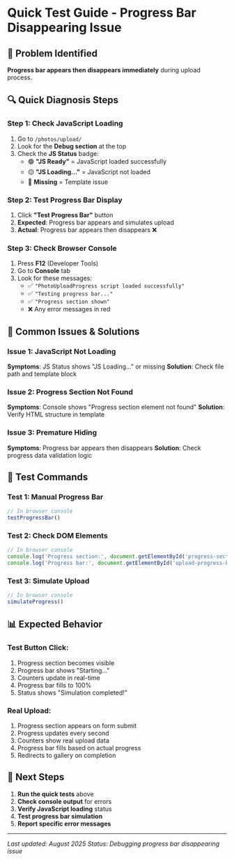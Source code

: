 # Quick Test Guide - Progress Bar Disappearing Issue

## 🚨 Problem Identified
**Progress bar appears then disappears immediately** during upload process.

## 🔍 Quick Diagnosis Steps

### Step 1: Check JavaScript Loading
1. Go to `/photos/upload/`
2. Look for the **Debug section** at the top
3. Check the **JS Status** badge:
   - 🟢 **"JS Ready"** = JavaScript loaded successfully
   - 🟡 **"JS Loading..."** = JavaScript not loaded
   - 🔴 **Missing** = Template issue

### Step 2: Test Progress Bar Display
1. Click **"Test Progress Bar"** button
2. **Expected**: Progress bar appears and simulates upload
3. **Actual**: Progress bar appears then disappears ❌

### Step 3: Check Browser Console
1. Press **F12** (Developer Tools)
2. Go to **Console** tab
3. Look for these messages:
   - ✅ `"PhotoUploadProgress script loaded successfully"`
   - ✅ `"Testing progress bar..."`
   - ✅ `"Progress section shown"`
   - ❌ Any error messages in red

## 🐛 Common Issues & Solutions

### Issue 1: JavaScript Not Loading
**Symptoms**: JS Status shows "JS Loading..." or missing
**Solution**: Check file path and template block

### Issue 2: Progress Section Not Found
**Symptoms**: Console shows "Progress section element not found"
**Solution**: Verify HTML structure in template

### Issue 3: Premature Hiding
**Symptoms**: Progress bar appears then disappears
**Solution**: Check progress data validation logic

## 🧪 Test Commands

### Test 1: Manual Progress Bar
```javascript
// In browser console
testProgressBar()
```

### Test 2: Check DOM Elements
```javascript
// In browser console
console.log('Progress section:', document.getElementById('progress-section'));
console.log('Progress bar:', document.getElementById('upload-progress-bar'));
```

### Test 3: Simulate Upload
```javascript
// In browser console
simulateProgress()
```

## 📊 Expected Behavior

### Test Button Click:
1. Progress section becomes visible
2. Progress bar shows "Starting..."
3. Counters update in real-time
4. Progress bar fills to 100%
5. Status shows "Simulation completed!"

### Real Upload:
1. Progress section appears on form submit
2. Progress updates every second
3. Counters show real upload data
4. Progress bar fills based on actual progress
5. Redirects to gallery on completion

## 🚀 Next Steps

1. **Run the quick tests** above
2. **Check console output** for errors
3. **Verify JavaScript loading** status
4. **Test progress bar simulation**
5. **Report specific error messages**

---

*Last updated: August 2025*
*Status: Debugging progress bar disappearing issue*
